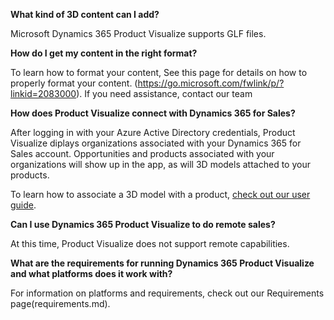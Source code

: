 

**What kind of 3D content can I add?**

Microsoft Dynamics 365 Product Visualize supports GLF files.

**How do I get my content in the right format?**

To learn how to format your content, See this page for details on how to properly format your content. (https://go.microsoft.com/fwlink/p/?linkid=2083000). If you need assistance, contact our team <proper link from asset team>

**How does Product Visualize connect with Dynamics 365 for Sales?**

After logging in with your Azure Active Directory credentials, Product Visualize diplays organizations associated with your Dynamics 365 for Sales account. Opportunities and products associated with your organizations will show up in the app, as will 3D models attached to your products.

To learn how to associate a 3D model with a product, [check out our user guide](user-guide.md).
	
**Can I use Dynamics 365 Product Visualize to do remote sales?**

At this time, Product Visualize does not support remote capabilities.

**What are the requirements for running Dynamics 365 Product Visualize and what platforms does it work with?**

For information on platforms and requirements, check out our Requirements page(requirements.md).

